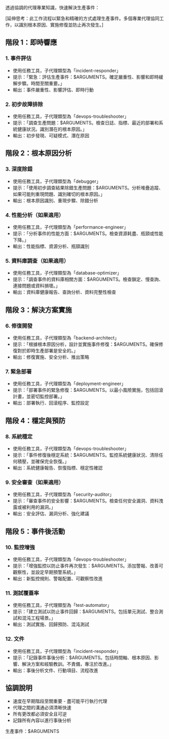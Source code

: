 透過協調的代理專業知識，快速解決生產事件：

[延伸思考：此工作流程以緊急和精確的方式處理生產事件。多個專業代理協同工作，以識別根本原因、實施修復並防止再次發生。]

## 階段 1：即時響應

### 1. 事件評估
- 使用任務工具，子代理類型為「incident-responder」
- 提示：「緊急：評估生產事件：$ARGUMENTS。確定嚴重性、影響和即時緩解步驟。時間至關重要。」
- 輸出：事件嚴重性、影響評估、即時行動

### 2. 初步故障排除
- 使用任務工具，子代理類型為「devops-troubleshooter」
- 提示：「調查生產問題：$ARGUMENTS。檢查日誌、指標、最近的部署和系統健康狀況。識別潛在的根本原因。」
- 輸出：初步發現、可疑模式、潛在原因

## 階段 2：根本原因分析

### 3. 深度除錯
- 使用任務工具，子代理類型為「debugger」
- 提示：「使用初步調查結果除錯生產問題：$ARGUMENTS。分析堆疊追蹤、如果可能則重現問題、識別確切的根本原因。」
- 輸出：根本原因識別、重現步驟、除錯分析

### 4. 性能分析（如果適用）
- 使用任務工具，子代理類型為「performance-engineer」
- 提示：「分析事件的性能方面：$ARGUMENTS。檢查資源耗盡、瓶頸或性能下降。」
- 輸出：性能指標、資源分析、瓶頸識別

### 5. 資料庫調查（如果適用）
- 使用任務工具，子代理類型為「database-optimizer」
- 提示：「調查事件的資料庫相關方面：$ARGUMENTS。檢查鎖定、慢查詢、連接問題或資料損壞。」
- 輸出：資料庫健康報告、查詢分析、資料完整性檢查

## 階段 3：解決方案實施

### 6. 修復開發
- 使用任務工具，子代理類型為「backend-architect」
- 提示：「根據根本原因分析，設計並實施事件修復：$ARGUMENTS。確保修復對於即時生產部署是安全的。」
- 輸出：修復實施、安全分析、推出策略

### 7. 緊急部署
- 使用任務工具，子代理類型為「deployment-engineer」
- 提示：「部署事件的緊急修復：$ARGUMENTS。以最小風險實施，包括回滾計畫，並密切監控部署。」
- 輸出：部署執行、回滾程序、監控設定

## 階段 4：穩定與預防

### 8. 系統穩定
- 使用任務工具，子代理類型為「devops-troubleshooter」
- 提示：「事件修復後穩定系統：$ARGUMENTS。監控系統健康狀況、清除任何積壓，並確保完全恢復。」
- 輸出：系統健康報告、恢復指標、穩定性確認

### 9. 安全審查（如果適用）
- 使用任務工具，子代理類型為「security-auditor」
- 提示：「審查事件的安全影響：$ARGUMENTS。檢查任何安全漏洞、資料洩露或被利用的漏洞。」
- 輸出：安全評估、漏洞分析、強化建議

## 階段 5：事件後活動

### 10. 監控增強
- 使用任務工具，子代理類型為「devops-troubleshooter」
- 提示：「增強監控以防止事件再次發生：$ARGUMENTS。添加警報、改善可觀察性，並設定早期預警系統。」
- 輸出：新監控規則、警報配置、可觀察性改進

### 11. 測試覆蓋率
- 使用任務工具，子代理類型為「test-automator」
- 提示：「建立測試以防止事件回歸：$ARGUMENTS。包括單元測試、整合測試和混沌工程場景。」
- 輸出：測試實施、回歸預防、混沌測試

### 12. 文件
- 使用任務工具，子代理類型為「incident-responder」
- 提示：「記錄事件事後分析：$ARGUMENTS。包括時間軸、根本原因、影響、解決方案和經驗教訓。不責備，專注於改進。」
- 輸出：事後分析文件、行動項目、流程改進

## 協調說明
- 速度在早期階段至關重要 - 盡可能平行執行代理
- 代理之間的溝通必須清晰快速
- 所有更改都必須安全且可逆
- 記錄所有內容以進行事後分析

生產事件：$ARGUMENTS